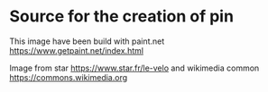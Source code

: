 # Source for the creation of pin

This image have been build with paint.net https://www.getpaint.net/index.html

Image from star https://www.star.fr/le-velo and wikimedia common https://commons.wikimedia.org
